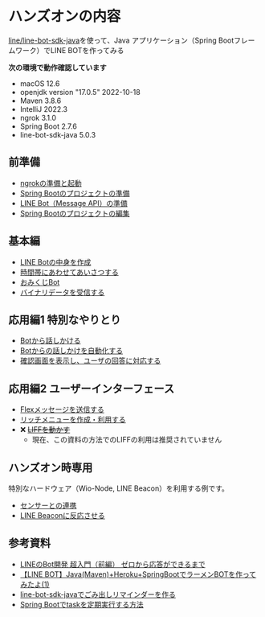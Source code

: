 # ハンズオンの内容

[line/line-bot-sdk-java](https://github.com/line/line-bot-sdk-java)を使って、Java アプリケーション（Spring Bootフレームワーク）でLINE BOTを作ってみる

**次の環境で動作確認しています**

- macOS 12.6
- openjdk version "17.0.5" 2022-10-18
- Maven 3.8.6
- IntelliJ 2022.3
- ngrok 3.1.0
- Spring Boot 2.7.6
- line-bot-sdk-java 5.0.3

## 前準備

- [ngrokの準備と起動](doc/Settings/01.md)
- [Spring Bootのプロジェクトの準備](doc/Settings/02.md)
- [LINE Bot（Message API）の準備](doc/Settings/03.md)
- [Spring Bootのプロジェクトの編集](doc/Settings/04.md)

## 基本編

- [LINE Botの中身を作成](doc/Basics/05.md)
- [時間帯にあわせてあいさつする](doc/Basics/06.md)
- [おみくじBot](doc/Basics/07.md)
- [バイナリデータを受信する](doc/Binary/Binary.md)

## 応用編1 特別なやりとり

- [Botから話しかける](doc/Push/08.md)
- [Botからの話しかけを自動化する](doc/Push/09.md)
- [確認画面を表示し、ユーザの回答に対応する](doc/Push/10.md)

## 応用編2 ユーザーインターフェース

- [Flexメッセージを送信する](doc/Flex/Flex.md)
- [リッチメニューを作成・利用する](doc/RichMenu/RM.md)
- ❌ ~~[LIFFを動かす](doc/Liff/Liff_P1.md)~~
  - 現在、この資料の方法でのLIFFの利用は推奨されていません

## ハンズオン時専用

特別なハードウェア（Wio-Node, LINE Beacon）を利用する例です。

- [センサーとの連携](doc/HandsOn/ex01.md)
- [LINE Beaconに反応させる](doc/Beacon/Beacon.md)

## 参考資料

- [LINEのBot開発 超入門（前編） ゼロから応答ができるまで](https://qiita.com/nkjm/items/38808bbc97d6927837cd)
- [【LINE BOT】Java(Maven)+Heroku+SpringBootでラーメンBOTを作ってみたよ(1)](https://qiita.com/megaitai22/items/e3e130df1c044ec0f3fd)
- [line-bot-sdk-javaでごみ出しリマインダーを作る](https://qiita.com/aytdm/items/7b8692662a0b161c555c)
- [Spring Bootでtaskを定期実行する方法](https://qiita.com/rubytomato@github/items/4f0c64eb9a24eaceaa6e)
